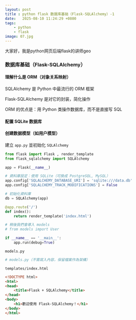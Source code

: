```yaml
---
layout: post
title : python flask 数据库基础（Flask-SQLAlchemy）-1
date:   2025-08-10 11:24:29 +0800
tags: 
    - python 
    - flask
image: 07.jpg
---
```


大家好，我是python网页后端flask的讲师geo

### 数据库基础（Flask-SQLAlchemy）

#### 理解什么是 ORM（对象关系映射）

SQLAlchemy 是 Python 中最流行的 ORM 框架

Flask-SQLAlchemy 是对它的封装，简化操作

ORM 的优点是：用 Python 类操作数据库，而不是直接写 SQL

#### 配置 SQLite 数据库

#### 创建数据模型（如用户模型）

建立 `app.py` 並初始化 `SQLAlchemy`

```py
from flask import Flask , render_template
from flask_sqlalchemy import SQLAlchemy

app = Flask(__name__)

# 資料庫設定：使用 SQLite（可換成 PostgreSQL, MySQL）
app.config['SQLALCHEMY_DATABASE_URI'] = 'sqlite:///data.db'
app.config['SQLALCHEMY_TRACK_MODIFICATIONS'] = False

# 初始化資料庫
db = SQLAlchemy(app)

@app.route('/')
def index():
    return render_template('index.html')

# 稍後我們會導入 models
# from models import User

if __name__ == '__main__':
    app.run(debug=True)
```

`models.py`

```py
# models.py（不需寫入內容，保留檔案作為架構）
```

`templates/index.html`

```html
<!DOCTYPE html>
<html>
<head>
    <title>Flask + SQLAlchemy</title>
</head>
<body>
    <h1>歡迎使用 Flask-SQLAlchemy！</h1>
</body>
</html>
```
<!-- #### 实现数据库的增删查改（CRUD）基础 -->
